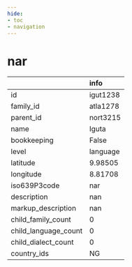 ```yaml
---
hide:
- toc
- navigation
---
```

# nar
|                      | info     |
|:---------------------|:---------|
| id                   | igut1238 |
| family_id            | atla1278 |
| parent_id            | nort3215 |
| name                 | Iguta    |
| bookkeeping          | False    |
| level                | language |
| latitude             | 9.98505  |
| longitude            | 8.81708  |
| iso639P3code         | nar      |
| description          | nan      |
| markup_description   | nan      |
| child_family_count   | 0        |
| child_language_count | 0        |
| child_dialect_count  | 0        |
| country_ids          | NG       |